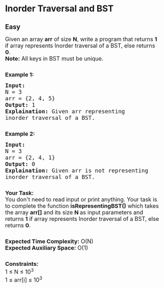 # Inorder Traversal and BST
## Easy 
<div class="problem-statement">
                <p></p><p><span style="font-size:18px">Given an array <strong>arr</strong>&nbsp;of size <strong>N</strong>, write a program that returns <strong>1</strong> if array represents Inorder traversal of a BST, else returns <strong>0</strong>.<br>
<strong>Note:</strong>&nbsp;All keys in BST must be unique.</span></p>

<p><br>
<span style="font-size:18px"><strong>Example 1:</strong></span></p>

<pre><span style="font-size:18px"><strong>Input:</strong>
N = 3
arr = {2, 4, 5}
<strong>Output:</strong> 1
<strong>Explaination:</strong> Given arr representing
inorder traversal of a BST.
</span></pre>

<p><br>
<span style="font-size:18px"><strong>Example 2:</strong></span></p>

<pre><span style="font-size:18px"><strong>Input:</strong>
N = 3
arr = {2, 4, 1}
<strong>Output:</strong> 0
<strong>Explaination:</strong> Given arr is not representing
inorder traversal of a BST.</span></pre>

<p><br>
<span style="font-size:18px"><strong>Your Task:</strong><br>
You don't need to read input or print anything. Your task is to complete the function&nbsp;<strong>isRepresentingBST()</strong>&nbsp;which takes the array <strong>arr[]</strong> and its size <strong>N&nbsp;</strong>as input parameters&nbsp;and returns&nbsp;<strong>1</strong> if array represents Inorder traversal of a BST, else returns <strong>0</strong>. </span></p>

<p><br>
<span style="font-size:18px"><strong>Expected Time Complexity:</strong> O(N)<br>
<strong>Expected Auxiliary Space:</strong> O(1)</span></p>

<p><br>
<span style="font-size:18px"><strong>Constraints:</strong><br>
1 ≤ N ≤ 10<sup>3</sup><br>
1 ≤ arr[i]&nbsp;≤ 10<sup>3</sup></span></p>
 <p></p>
            </div>